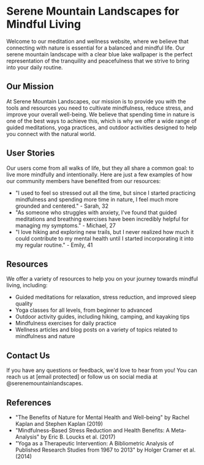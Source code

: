 <!--
Write me content for website with wallpaper which alt text is:

"A serene mountain landscape with a clear blue lake for a meditation or wellness website"

The name/title of the page should not be 1:1 copy of the alt text but rather a real content of the website which is using this wallpaper.

- Use markdown format 
- Start with the heading
- The content should look like a real website 
- Include real sections like references, contact, user stories, etc. use things relevant to the page purpose.
- Feel free to use structure like headings, bullets, numbering, blockquotes, paragraphs, horizontal lines, etc.
- You can use formatting like bold or _italic_
- You can include UTF-8 emojis
- Links should be only #hash anchors (and you can refer to the document itself)
- Do not include images
-->

<!--font:Poppins-->

# Serene Mountain Landscapes for Mindful Living

Welcome to our meditation and wellness website, where we believe that connecting with nature is essential for a balanced and mindful life. Our serene mountain landscape with a clear blue lake wallpaper is the perfect representation of the tranquility and peacefulness that we strive to bring into your daily routine.

## Our Mission

At Serene Mountain Landscapes, our mission is to provide you with the tools and resources you need to cultivate mindfulness, reduce stress, and improve your overall well-being. We believe that spending time in nature is one of the best ways to achieve this, which is why we offer a wide range of guided meditations, yoga practices, and outdoor activities designed to help you connect with the natural world.

## User Stories

Our users come from all walks of life, but they all share a common goal: to live more mindfully and intentionally. Here are just a few examples of how our community members have benefited from our resources:

- "I used to feel so stressed out all the time, but since I started practicing mindfulness and spending more time in nature, I feel much more grounded and centered." - Sarah, 32
- "As someone who struggles with anxiety, I've found that guided meditations and breathing exercises have been incredibly helpful for managing my symptoms." - Michael, 27
- "I love hiking and exploring new trails, but I never realized how much it could contribute to my mental health until I started incorporating it into my regular routine." - Emily, 41

## Resources

We offer a variety of resources to help you on your journey towards mindful living, including:

- Guided meditations for relaxation, stress reduction, and improved sleep quality
- Yoga classes for all levels, from beginner to advanced
- Outdoor activity guides, including hiking, camping, and kayaking tips
- Mindfulness exercises for daily practice
- Wellness articles and blog posts on a variety of topics related to mindfulness and nature

## Contact Us

If you have any questions or feedback, we'd love to hear from you! You can reach us at [email protected] or follow us on social media at @serenemountainlandscapes.

## References

- "The Benefits of Nature for Mental Health and Well-being" by Rachel Kaplan and Stephen Kaplan (2019)
- "Mindfulness-Based Stress Reduction and Health Benefits: A Meta-Analysis" by Eric B. Loucks et al. (2017)
- "Yoga as a Therapeutic Intervention: A Bibliometric Analysis of Published Research Studies from 1967 to 2013" by Holger Cramer et al. (2014)
